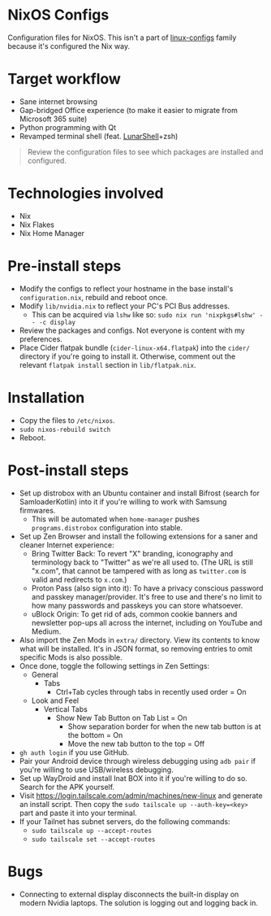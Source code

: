 # NixOS Configs

Configuration files for NixOS. This isn't a part of [linux-configs](https://github.com/kurtbahartr/linux-configs) family because it's configured the Nix way.

# Target workflow

- Sane internet browsing
- Gap-bridged Office experience (to make it easier to migrate from Microsoft 365 suite)
- Python programming with Qt
- Revamped terminal shell (feat. [LunarShell](https://lunarshell.dev)+zsh)

> Review the configuration files to see which packages are installed and configured.

# Technologies involved
- Nix
- Nix Flakes
- Nix Home Manager

# Pre-install steps

- Modify the configs to reflect your hostname in the base install's `configuration.nix`, rebuild and reboot once.
- Modify `lib/nvidia.nix` to reflect your PC's PCI Bus addresses.
  - This can be acquired via `lshw` like so: `sudo nix run 'nixpkgs#lshw' -- -c display`
- Review the packages and configs. Not everyone is content with my preferences.
- Place Cider flatpak bundle (`cider-linux-x64.flatpak`) into the `cider/` directory if you're going to install it. Otherwise, comment out the relevant `flatpak install` section in `lib/flatpak.nix`.

# Installation

- Copy the files to `/etc/nixos`.
- `sudo nixos-rebuild switch`
- Reboot.

# Post-install steps

- Set up distrobox with an Ubuntu container and install Bifrost (search for SamloaderKotlin) into it if you're willing to work with Samsung firmwares.
  - This will be automated when `home-manager` pushes `programs.distrobox` configuration into stable.
- Set up Zen Browser and install the following extensions for a saner and cleaner Internet experience:
  - Bring Twitter Back: To revert "X" branding, iconography and terminology back to "Twitter" as we're all used to. (The URL is still "x.com", that cannot be tampered with as long as `twitter.com` is valid and redirects to `x.com`.)
  - Proton Pass (also sign into it): To have a privacy conscious password and passkey manager/provider. It's free to use and there's no limit to how many passwords and passkeys you can store whatsoever.
  - uBlock Origin: To get rid of ads, common cookie banners and newsletter pop-ups all across the internet, including on YouTube and Medium.
- Also import the Zen Mods in `extra/` directory. View its contents to know what will be installed. It's in JSON format, so removing entries to omit specific Mods is also possible.
- Once done, toggle the following settings in Zen Settings:
  - General
    - Tabs
      - Ctrl+Tab cycles through tabs in recently used order = On
  - Look and Feel
    - Vertical Tabs
      - Show New Tab Button on Tab List = On
        - Show separation border for when the new tab button is at the bottom = On
        - Move the new tab button to the top = Off
- `gh auth login` if you use GitHub.
- Pair your Android device through wireless debugging using `adb pair` if you're willing to use USB/wireless debugging.
- Set up WayDroid and install Inat BOX into it if you're willing to do so. Search for the APK yourself.
- Visit https://login.tailscale.com/admin/machines/new-linux and generate an install script. Then copy the `sudo tailscale up --auth-key=<key>` part and paste it into your terminal.
- If your Tailnet has subnet servers, do the following commands:
  - `sudo tailscale up --accept-routes`
  - `sudo tailscale set --accept-routes`

# Bugs

- Connecting to external display disconnects the built-in display on modern Nvidia laptops. The solution is logging out and logging back in.
